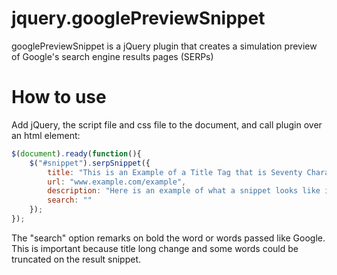 jquery.googlePreviewSnippet
===========================

googlePreviewSnippet is a jQuery plugin that creates a simulation preview of Google's search engine results pages (SERPs)

How to use
==========

Add jQuery, the script file and css file to the document, and call plugin over an html element:

```javascript
$(document).ready(function(){
	$("#snippet").serpSnippet({
		title: "This is an Example of a Title Tag that is Seventy Characters in Length",
		url: "www.example.com/example",
	  	description: "Here is an example of what a snippet looks like in Google's SERPs. The content that appears here is usually taken from the Meta Description tag if relevant.",
	  	search: ""
	});
});
```
The "search" option remarks on bold the word or words passed like Google. This is important because title long change and some words could be truncated on the result snippet.

